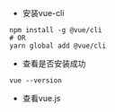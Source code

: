 * 安装vue-cli

```Linux
npm install -g @vue/cli
# OR
yarn global add @vue/cli
```

* 查看是否安装成功

```Linux
vue --version
```

* 查看vue.js



